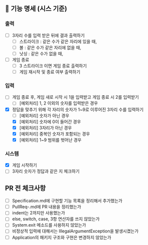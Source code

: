 ## 📌 기능 명세 (시스 기준)

### 출력

- [ ] 3자리 수를 입력 받은 뒤에 결과 출력하기
    - [ ] 스트라이크 : 같은 수가 같은 자리에 있을 때,
    - [ ] 볼 : 같은 수가 같은 자리에 없을 때,
    - [ ] 낫싱 : 같은 수가 없을 때,
- [ ] 게임 종료
    - [ ] 3 스트라이크 이면 게임 종료 출력하기
    - [ ] 게임 재시작 및 종료 여부 출력하기

### 입력

- [ ] 게임 종료 후, 게임 새로 시작 시 1을 입력받고 게임 종료 시 2를 입력받기
    - [ ] [예외처리] 1, 2 이외의 숫자를 입력받은 경우
- [x] 정답을 맞추기 위해 각 자리의 숫자가 1~9로 이루어진 3자리 수를 입력하기
    - [ ] [예외처리] 숫자가 아닌 경우
    - [x] [예외처리] 숫자에 0이 들어간 경우
    - [x] [예외처리] 3자리가 아닌 경우
    - [x] [예외처리] 중복인 숫자가 포함되는 경우
    - [x] [예외처리] 1~9 범위를 벗어난 경우

### 시스템

- [x] 게임 시작하기
- [ ] 3자리 숫자가 정답과 같은 지 체크하기

## PR 전 체크사항

- [ ] Specification.md에 구현할 기능 목록을 정리해서 추가했는가
- [ ] PullReq-.md에 PR 내용을 정리했는가
- [ ] indent는 2까지만 사용했는가
- [ ] else, switch, case, 3항 연산자를 쓰지 않았는가
- [ ] System.exit 메소드를 사용하지 않았는가
- [ ] 비정상적 입력에 대해서는 IllegalArgumentException을 발생시켰는가
- [ ] Application의 패키지 구조와 구현은 변경하지 않았는가